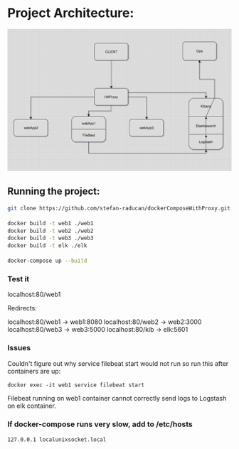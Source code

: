 

# Project Architecture:
![Project architecture](https://github.com/stefan-raducan/dockerComposeWithProxy/blob/master/architecture.png)

Running the project:
------

```bash
git clone https://github.com/stefan-raducan/dockerComposeWithProxy.git

docker build -t web1 ./web1
docker build -t web2 ./web2
docker build -t web3 ./web3
docker build -t elk ./elk

docker-compose up --build
```

### Test it

localhost:80/web1

Redirects:

localhost:80/web1 -> web1:8080
localhost:80/web2 -> web2:3000
localhost:80/web3 -> web3:5000
localhost:80/kib -> elk:5601

### Issues


Couldn't figure out why service filebeat start would not run so run this after containers are up:
```
docker exec -it web1 service filebeat start
```

Filebeat running on web1 container cannot correctly send logs to Logstash on elk container.


### If docker-compose runs very slow, add to /etc/hosts
```
127.0.0.1 localunixsocket.local
```